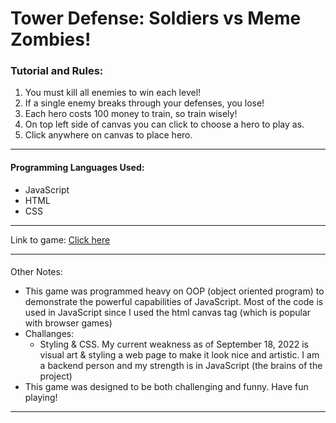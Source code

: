 # Tower Defense: Soldiers vs Meme Zombies!

### Tutorial and Rules:
1. You must kill all enemies to win each level!
2. If a single enemy breaks through your defenses, you lose!
3. Each hero costs 100 money to train, so train wisely!
4. On top left side of canvas you can click to choose a hero to play as.
5. Click anywhere on canvas to place hero. 

---

#### Programming Languages Used: 
* JavaScript
* HTML 
* CSS 

---
Link to game: [Click here](https://moris96.github.io/tower-defense-game/index.html)

---

#### 
Other Notes: 
* This game was programmed heavy on OOP (object oriented program) to demonstrate the powerful capabilities of JavaScript. Most of the code is used in JavaScript since I used the html canvas tag (which is popular with browser games)
* Challanges: 
    * Styling & CSS. My current weakness as of September 18, 2022 is visual art & styling a web page to make it look nice and artistic. I am a backend person and my strength is in JavaScript (the brains of the project)
* This game was designed to be both challenging and funny. Have fun playing!

---
